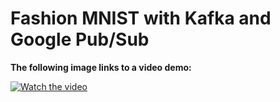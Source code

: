 # Fashion MNIST with Kafka and Google Pub/Sub

**The following image links to a video demo:**

[![Watch the video](https://img.youtube.com/vi/TWMK9ipy6AQ/maxresdefault.jpg)](https://youtu.be/TWMK9ipy6AQ)
